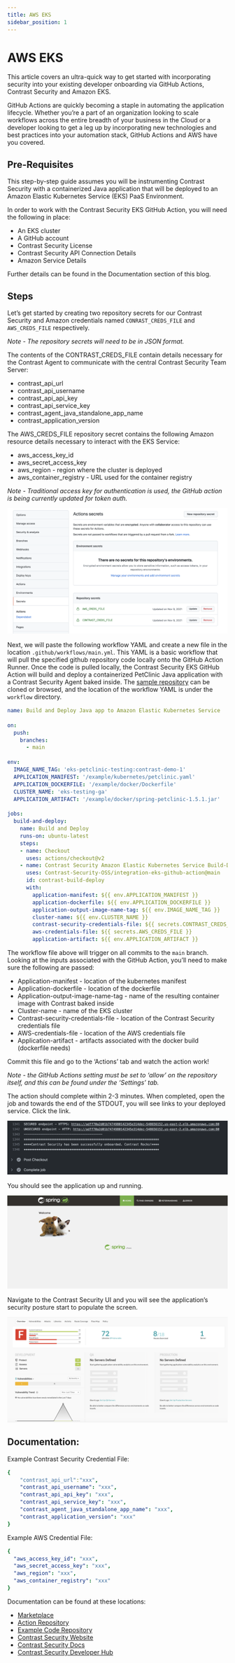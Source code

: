 ```yaml
---
title: AWS EKS
sidebar_position: 1
---
```


# AWS EKS
This article covers an ultra-quick way to get started with incorporating security into your existing developer onboarding via GitHub Actions, Contrast Security and Amazon EKS.

GitHub Actions are quickly becoming a staple in automating the application lifecycle. Whether you’re a part of an organization looking to scale workflows across the entire breadth of your business in the Cloud or a developer looking to get a leg up by incorporating new technologies and best practices into your automation stack, GitHub Actions and AWS have you covered.

## Pre-Requisites
This step-by-step guide assumes you will be instrumenting Contrast Security with a containerized Java application that will be deployed to an Amazon Elastic Kubernetes Service (EKS) PaaS Environment.

In order to work with the Contrast Security EKS GitHub Action, you will need the following in place:

 * An EKS cluster
 * A GitHub account
 * Contrast Security License
 * Contrast Security API Connection Details
 * Amazon Service Details

Further details can be found in the Documentation section of this blog.

## Steps
Let’s get started by creating two repository secrets for our Contrast Security and Amazon credentials named `CONRAST_CREDS_FILE` and `AWS_CREDS_FILE` respectively.

_Note - The repository secrets will need to be in JSON format._

The contents of the CONTRAST_CREDS_FILE contain details necessary for the Contrast Agent to communicate with the central Contrast Security Team Server:

 * contrast_api_url
 * contrast_api_username
 * contrast_api_api_key
 * contrast_api_service_key
 * contrast_agent_java_standalone_app_name
 * contrast_application_version

The AWS_CREDS_FILE repository secret contains the following Amazon resource details necessary to interact with the EKS Service:

 * aws_access_key_id
 * aws_secret_access_key
 * aws_region - region where the cluster is deployed
 * aws_container_registry - URL used for the container registry

_Note - Traditional access key for authentication is used, the GitHub action is being currently updated for token auth._

![EKS Secrets](aws-ga-secrets.png)

Next, we will paste the following workflow YAML and create a new file in the location `.github/workflows/main.yml`. This YAML is a basic workflow that will pull the specified github repository code locally onto the GitHub Action Runner. Once the code is pulled locally, the Contrast Security EKS GitHub Action will build and deploy a containerized PetClinic Java application with a Contrast Security Agent baked inside. The [sample repository](https://github.com/admiralappsec/eks-github-actions-demo) can be cloned or browsed, and the location of the workflow YAML is under the `workflow` directory.

```yaml
name: Build and Deploy Java app to Amazon Elastic Kubernetes Service

on:
  push:
    branches:
      - main

env:
  IMAGE_NAME_TAG: 'eks-petclinic-testing:contrast-demo-1'
  APPLICATION_MANIFEST: '/example/kubernetes/petclinic.yaml'
  APPLICATION_DOCKERFILE: '/example/docker/Dockerfile'
  CLUSTER_NAME: 'eks-testing-ga'
  APPLICATION_ARTIFACT: '/example/docker/spring-petclinic-1.5.1.jar'

jobs:
  build-and-deploy:
    name: Build and Deploy
    runs-on: ubuntu-latest
    steps:
    - name: Checkout
      uses: actions/checkout@v2
    - name: Contrast Security Amazon Elastic Kubernetes Service Build-Deploy
      uses: Contrast-Security-OSS/integration-eks-github-action@main
      id: contrast-build-deploy
      with:
        application-manifest: ${{ env.APPLICATION_MANIFEST }}
        application-dockerfile: ${{ env.APPLICATION_DOCKERFILE }}
        application-output-image-name-tag: ${{ env.IMAGE_NAME_TAG }}
        cluster-name: ${{ env.CLUSTER_NAME }}
        contrast-security-credentials-file: ${{ secrets.CONTRAST_CREDS_FILE }}
        aws-credentials-file: ${{ secrets.AWS_CREDS_FILE }}
        application-artifact: ${{ env.APPLICATION_ARTIFACT }}
```

The workflow file above will trigger on all commits to the `main` branch. Looking at the inputs associated with the GitHub Action, you’ll need to make sure the following are passed:

 * Application-manifest - location of the kubernetes manifest
 * Application-dockerfile - location of the dockerfile
 * Application-output-image-name-tag - name of the resulting container image with Contrast baked inside
 * Cluster-name - name of the EKS cluster
 * Contrast-security-credentials-file - location of the Contrast Security credentials file
 * AWS-credentials-file - location of the AWS credentials file
 * Application-artifact - artifacts associated with the docker build (dockerfile needs)

Commit this file and go to the ‘Actions’ tab and watch the action work!

_Note - the GitHub Actions setting must be set to ‘allow’ on the repository itself, and this can be found under the ‘Settings’ tab._

The action should complete within 2-3 minutes. When completed, open the job and towards the end of the STDOUT, you will see links to your deployed service. Click the link.

![EKS Log](aws-ga-log-output.png)

You should see the application up and running.

![App Running](spring-boot-petclinic-landing-page.png)

Navigate to the Contrast Security UI and you will see the application’s security posture start to populate the screen.

![EKS Secrets](contast-ui-f-screen-shot.png)

## Documentation:

Example Contrast Security Credential File:

```yaml
{
    "contrast_api_url":"xxx",
    "contrast_api_username": "xxx",
    "contrast_api_api_key": "xxx",
    "contrast_api_service_key": "xxx",
    "contrast_agent_java_standalone_app_name": "xxx",
    "contrast_application_version": "xxx"
}
```

Example AWS Credential File:

```yaml
{
  "aws_access_key_id": "xxx",
  "aws_secret_access_key": "xxx",
  "aws_region": "xxx",
  "aws_container_registry": "xxx"
}
```

Documentation can be found at these locations:

 * [Marketplace](https://github.com/marketplace/actions/contrast-security-eks-build-deploy)
 * [Action Repository](https://github.com/Contrast-Security-OSS/integration-eks-github-action)
 * [Example Code Repository](https://github.com/admiralappsec/eks-github-actions-demo)
 * [Contrast Security Website](https://contrastsecurity.com/)
 * [Contrast Security Docs](https://docs.contrastsecurity.com/?lang=en)
 * [Contrast Security Developer Hub](https://developer.contrastsecurity.com/)